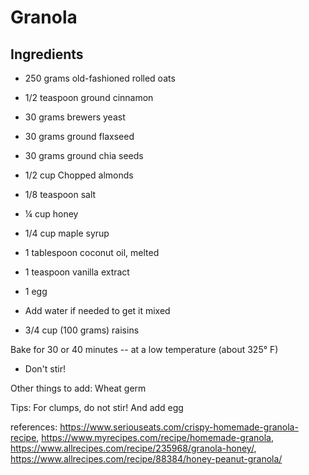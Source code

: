 # Granola

## Ingredients
- 250 grams old-fashioned rolled oats
- 1/2 teaspoon ground cinnamon 
- 30 grams brewers yeast
- 30 grams ground flaxseed
- 30 grams ground chia seeds
- 1/2 cup Chopped almonds 
- 1/8 teaspoon salt


- ¼ cup honey
- 1/4 cup maple syrup
- 1 tablespoon coconut oil, melted
- 1 teaspoon vanilla extract
- 1 egg


- Add water if needed to get it mixed

- 3/4 cup (100 grams) raisins


 Bake for 30 or 40 minutes -- at a low temperature (about 325° F)
 - Don't stir!
 
 
 Other things to add: Wheat germ
 
 Tips: For clumps, do not stir! And add egg

references: https://www.seriouseats.com/crispy-homemade-granola-recipe, https://www.myrecipes.com/recipe/homemade-granola, https://www.allrecipes.com/recipe/235968/granola-honey/, https://www.allrecipes.com/recipe/88384/honey-peanut-granola/

